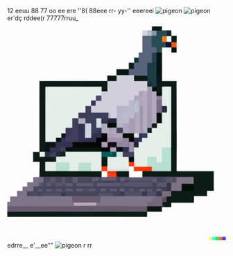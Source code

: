 
12
eeuu
88
77
oo
ee
ere
''8(
88eee
rr-
yy-''
eeereei
<img title="uni"  src="https://raw.githubusercontent.com/Fralacticus/testmarkdown/main/article/assets/pigeon2.png" alt="pigeon" width="77">   <img title="uni"  src="https://raw.githubusercontent.com/Fralacticus/testmarkdown/main/article/assets/pigeon2.png" alt="pigeon" width="77"> 
er'dç
rddee(r
77777rruu_ ![pigeon](https://raw.githubusercontent.com/Fralacticus/articles_md/main/Article_teintes_rouges_degats/assets/pigeon2.png)
edrre__
e'__ee""
![pigeon](https://raw.githubusercontent.com/Fralacticus/testmarkdown/main/article/assets/pigeon2.png "coucou") 
r
rr
